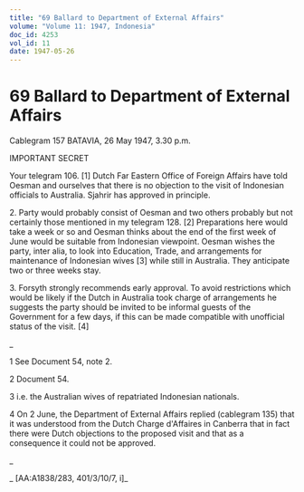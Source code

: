 ```yaml
---
title: "69 Ballard to Department of External Affairs"
volume: "Volume 11: 1947, Indonesia"
doc_id: 4253
vol_id: 11
date: 1947-05-26
---
```


# 69 Ballard to Department of External Affairs

Cablegram 157 BATAVIA, 26 May 1947, 3.30 p.m.

IMPORTANT SECRET

Your telegram 106. [1] Dutch Far Eastern Office of Foreign Affairs have told Oesman and ourselves that there is no objection to the visit of Indonesian officials to Australia. Sjahrir has approved in principle.

2\. Party would probably consist of Oesman and two others probably but not certainly those mentioned in my telegram 128. [2] Preparations here would take a week or so and Oesman thinks about the end of the first week of June would be suitable from Indonesian viewpoint. Oesman wishes the party, inter alia, to look into Education, Trade, and arrangements for maintenance of Indonesian wives [3] while still in Australia. They anticipate two or three weeks stay.

3\. Forsyth strongly recommends early approval. To avoid restrictions which would be likely if the Dutch in Australia took charge of arrangements he suggests the party should be invited to be informal guests of the Government for a few days, if this can be made compatible with unofficial status of the visit. [4]

_

1 See Document 54, note 2.

2 Document 54.

3 i.e. the Australian wives of repatriated Indonesian nationals.

4 On 2 June, the Department of External Affairs replied (cablegram 135) that it was understood from the Dutch Charge d'Affaires in Canberra that in fact there were Dutch objections to the proposed visit and that as a consequence it could not be approved.

_

_ [AA:A1838/283, 401/3/10/7, i]_
